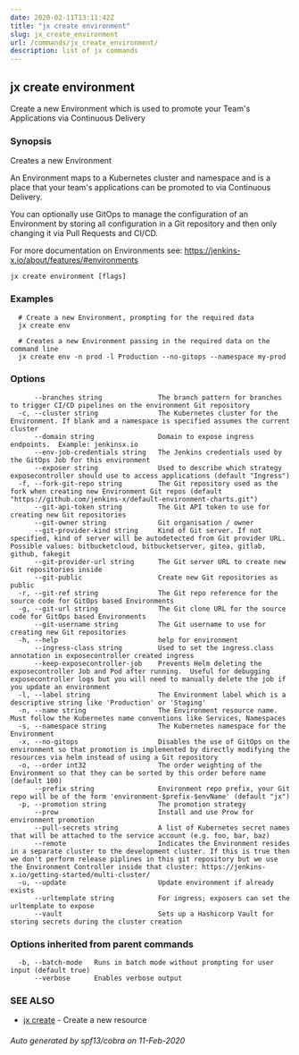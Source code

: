 ```yaml
---
date: 2020-02-11T13:11:42Z
title: "jx create environment"
slug: jx_create_environment
url: /commands/jx_create_environment/
description: list of jx commands
---
```

## jx create environment

Create a new Environment which is used to promote your Team's Applications via Continuous Delivery

### Synopsis

Creates a new Environment
  
An Environment maps to a Kubernetes cluster and namespace and is a place that your team's applications can be promoted to via Continuous Delivery. 

You can optionally use GitOps to manage the configuration of an Environment by storing all configuration in a Git repository and then only changing it via Pull Requests and CI/CD. 

For more documentation on Environments see: https://jenkins-x.io/about/features/#environments

```
jx create environment [flags]
```

### Examples

```
  # Create a new Environment, prompting for the required data
  jx create env
  
  # Creates a new Environment passing in the required data on the command line
  jx create env -n prod -l Production --no-gitops --namespace my-prod
```

### Options

```
      --branches string              The branch pattern for branches to trigger CI/CD pipelines on the environment Git repository
  -c, --cluster string               The Kubernetes cluster for the Environment. If blank and a namespace is specified assumes the current cluster
      --domain string                Domain to expose ingress endpoints.  Example: jenkinsx.io
      --env-job-credentials string   The Jenkins credentials used by the GitOps Job for this environment
      --exposer string               Used to describe which strategy exposecontroller should use to access applications (default "Ingress")
  -f, --fork-git-repo string         The Git repository used as the fork when creating new Environment Git repos (default "https://github.com/jenkins-x/default-environment-charts.git")
      --git-api-token string         The Git API token to use for creating new Git repositories
      --git-owner string             Git organisation / owner
      --git-provider-kind string     Kind of Git server. If not specified, kind of server will be autodetected from Git provider URL. Possible values: bitbucketcloud, bitbucketserver, gitea, gitlab, github, fakegit
      --git-provider-url string      The Git server URL to create new Git repositories inside
      --git-public                   Create new Git repositories as public
  -r, --git-ref string               The Git repo reference for the source code for GitOps based Environments
  -g, --git-url string               The Git clone URL for the source code for GitOps based Environments
      --git-username string          The Git username to use for creating new Git repositories
  -h, --help                         help for environment
      --ingress-class string         Used to set the ingress.class annotation in exposecontroller created ingress
      --keep-exposecontroller-job    Prevents Helm deleting the exposecontroller Job and Pod after running.  Useful for debugging exposecontroller logs but you will need to manually delete the job if you update an environment
  -l, --label string                 The Environment label which is a descriptive string like 'Production' or 'Staging'
  -n, --name string                  The Environment resource name. Must follow the Kubernetes name conventions like Services, Namespaces
  -s, --namespace string             The Kubernetes namespace for the Environment
  -x, --no-gitops                    Disables the use of GitOps on the environment so that promotion is implemented by directly modifying the resources via helm instead of using a Git repository
  -o, --order int32                  The order weighting of the Environment so that they can be sorted by this order before name (default 100)
      --prefix string                Environment repo prefix, your Git repo will be of the form 'environment-$prefix-$envName' (default "jx")
  -p, --promotion string             The promotion strategy
      --prow                         Install and use Prow for environment promotion
      --pull-secrets string          A list of Kubernetes secret names that will be attached to the service account (e.g. foo, bar, baz)
      --remote                       Indicates the Environment resides in a separate cluster to the development cluster. If this is true then we don't perform release piplines in this git repository but we use the Environment Controller inside that cluster: https://jenkins-x.io/getting-started/multi-cluster/
  -u, --update                       Update environment if already exists
      --urltemplate string           For ingress; exposers can set the urltemplate to expose
      --vault                        Sets up a Hashicorp Vault for storing secrets during the cluster creation
```

### Options inherited from parent commands

```
  -b, --batch-mode   Runs in batch mode without prompting for user input (default true)
      --verbose      Enables verbose output
```

### SEE ALSO

* [jx create](/commands/jx_create/)	 - Create a new resource

###### Auto generated by spf13/cobra on 11-Feb-2020
